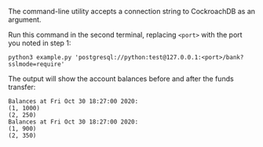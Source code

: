 The command-line utility accepts a connection string to CockroachDB as an argument.

Run this command in the second terminal, replacing `<port>` with the port you noted in step 1:

`python3 example.py 'postgresql://python:test@127.0.0.1:<port>/bank?sslmode=require'`

The output will show the account balances before and after the funds transfer:

```
Balances at Fri Oct 30 18:27:00 2020:
(1, 1000)
(2, 250)
Balances at Fri Oct 30 18:27:00 2020:
(1, 900)
(2, 350)
```
